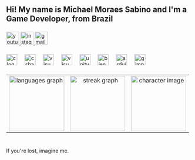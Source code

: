 <h2 align="left">Hi! My name is Michael Moraes Sabino and I'm a Game Developer, from Brazil</h2>

###

<div align="left">
  <a href="https://www.youtube.com/@trillobit3sIndieGames" target="_blank">
    <img src="https://img.shields.io/static/v1?message=Youtube&logo=youtube&label=&color=FF0000&logoColor=white&labelColor=&style=for-the-badge" height="35" alt="youtube logo" />
  </a>
  <a href="https://www.instagram.com/trillobit3s/" target="_blank">
    <img src="https://img.shields.io/static/v1?message=Instagram&logo=instagram&label=&color=E4405F&logoColor=white&labelColor=&style=for-the-badge" height="35" alt="instagram logo" />
  </a>
  <a href="mailto:trillobit3s@gmail.com" target="_blank">
    <img src="https://img.shields.io/static/v1?message=Gmail&logo=gmail&label=&color=D14836&logoColor=white&labelColor=&style=for-the-badge" height="35" alt="gmail logo" />
  </a>
</div>

###

<div align="left"> 
  <img src="https://cdn.worldvectorlogo.com/logos/c-1.svg" height="30" alt="c logo" />
  <img width="12" />
  <img src="https://cdn.jsdelivr.net/gh/devicons/devicon/icons/csharp/csharp-original.svg" height="30" alt="csharp logo" />
  <img width="12" />
  <img src="https://cdn.jsdelivr.net/gh/devicons/devicon/icons/visualstudio/visualstudio-plain.svg" height="30" alt="visualstudio logo" />
  <img width="12" />
  <img src="https://www.svgrepo.com/show/452129/vs-code.svg" height="30" alt="visualstudiocode logo" />
  <img width="12" />
  <img src="https://cdn.jsdelivr.net/gh/devicons/devicon/icons/unity/unity-original.svg" height="30" alt="unity logo" />
  <img width="12" />
  <img src="https://www.svgrepo.com/show/353488/blender.svg" height="30" alt="blender logo" />
  <img width="12" />
  <img src="https://www.svgrepo.com/show/373441/arduino.svg" height="30" alt="arduino logo" />
  <img width="12" />
  <img src="https://www.svgrepo.com/show/366177/gimp.svg" height="30" alt="gimp logo" />
</div>

###

<!-- Aqui vem a tabela para deixar tudo lado a lado -->
<table align="center">
  <tr>
    <td align="center">
      <img src="https://github-readme-stats.vercel.app/api/top-langs?username=trillobit3s&locale=en&hide_title=false&layout=compact&card_width=320&langs_count=5&theme=dracula&hide_border=false" height="150" alt="languages graph" />
    </td>
    <td align="center">
      <img src="https://streak-stats.demolab.com?user=trillobit3s&locale=en&mode=daily&theme=dracula&hide_border=false&border_radius=5" height="150" alt="streak graph" />
    </td>
    <td align="center">
      <img src="https://github-production-user-asset-6210df.s3.amazonaws.com/79748858/503204575-24e094d6-f11c-44ad-bcc8-52ff5fe84c03.png?X-Amz-Algorithm=AWS4-HMAC-SHA256&X-Amz-Credential=AKIAVCODYLSA53PQK4ZA%2F20251020%2Fus-east-1%2Fs3%2Faws4_request&X-Amz-Date=20251020T124540Z&X-Amz-Expires=300&X-Amz-Signature=f91cbd5490a00ceefcd46af0692df2ca45a58d681af868eb39639aa982da48b7&X-Amz-SignedHeaders=host" height="150" alt="character image" />
    </td>
  </tr>
</table>

###

<p align="left">
  <!--Currently Working on the Development of my Third-person Game.--> <br>
  If you're lost, imagine me.
</p>


<!--<img align="right" height="150" src="https://avatars.githubusercontent.com/u/79748858?v=4"  />-->

###
